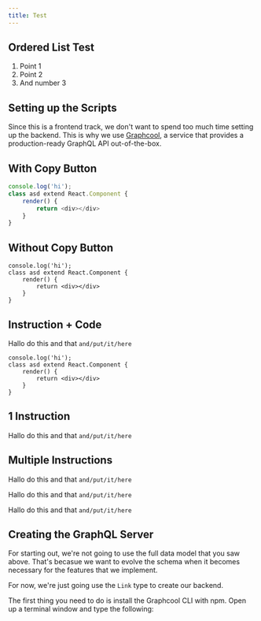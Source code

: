 ```yaml
---
title: Test
---
```


## Ordered List Test

1. Point 1
2. Point 2
3. And number 3

## Setting up the Scripts

Since this is a frontend track, we don't want to spend too much time setting up the backend. This is why we use [Graphcool](https://www.graph.cool/), a service that provides a production-ready GraphQL API out-of-the-box.

## With Copy Button

```js
console.log('hi');
class asd extend React.Component {
    render() {
        return <div></div>
    }
}
```


## Without Copy Button

```js(nocopy)
console.log('hi');
class asd extend React.Component {
    render() {
        return <div></div>
    }
}
```

## Instruction + Code

<Instruction>

Hallo do this and that `and/put/it/here`

```js{2-4}(path="./src/index.js"&nocopy)
console.log('hi');
class asd extend React.Component {
    render() {
        return <div></div>
    }
}
```

</Instruction>

## 1 Instruction

<Instruction>

Hallo do this and that `and/put/it/here`

</Instruction>

## Multiple Instructions

<Instruction>

Hallo do this and that `and/put/it/here`

Hallo do this and that `and/put/it/here`

Hallo do this and that `and/put/it/here`


</Instruction>

## Creating the GraphQL Server

For starting out, we're not going to use the full data model that you saw above. That's becasue we want to evolve the schema when it becomes necessary for the features that we implement.

For now, we're just going use the `Link` type to create our backend.

The first thing you need to do is install the Graphcool CLI with npm. Open up a terminal window and type the following:
